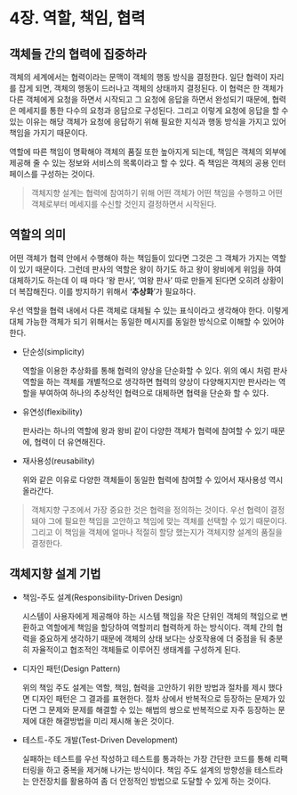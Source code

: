 # 4장. 역할, 책임, 협력

## 객체들 간의 협력에 집중하라

객체의 세계에서는 협력이라는 문맥이 객체의 행동 방식을 결정한다. 일단 협력이 자리를 잡게 되면, 객체의 행동이 드러나고 객체의 상태까지 결정된다. 이 협력은 한 객체가 다른 객체에게 요청을 하면서 시작되고 그 요청에 응답을 하면서 완성되기 때문에, 협력은 메세지를 통한 다수의 요청과 응답으로 구성된다. 그리고 이렇게 요청에 응답을 할 수 있는 이유는 해당 객체가 요청에 응답하기 위해 필요한 지식과 행동 방식을 가지고 있어 책임을 가지기 때문이다.

역할에 따른 책임이 명확해야 객체의 품질 또한 높아지게 되는데, 책임은 객체의 외부에 제공해 줄 수 있는 정보와 서비스의 목록이라고 할 수 있다. 즉 책임은 객체의 공용 인터페이스를 구성하는 것이다.

> 객체지향 설계는 협력에 참여하기 위해 어떤 객체가 어떤 책임을 수행하고 어떤 객체로부터 메세지를 수신할 것인지 결정하면서 시작된다.
> 

## 역할의 의미

어떤 객체가 협력 안에서 수행해야 하는 책임들이 있다면 그것은 그 객체가 가지는 역할이 있기 때문이다. 그런데 판사의 역할은 왕이 하기도 하고 왕이 왕비에게 위임을 하여 대체하기도 하는데 이 때 마다 ‘왕 판사’, ‘여왕 판사’ 따로 만들게 된다면 오히려 상황이 더 복잡해진다. 이를 방지하기 위해서 ‘**추상화**’가 필요하다.

우선 역할을 협력 내에서 다른 객체로 대체될 수 있는 표식이라고 생각해야 한다. 이렇게 대체 가능한 객체가 되기  위해서는 동일한 메시지를 동일한 방식으로 이해할 수 있어야 한다.

- 단순성(simplicity)
    
    역할을 이용한 추상화를 통해 협력의 양상을 단순화할 수 있다. 위의 예시 처럼 판사 역할을 하는 객체를 개별적으로 생각하면 협력의 양상이 다양해지지만 판사라는 역할을 부여하여 하나의 추상적인 협력으로 대체하면 협력을 단순화 할 수 있다.
    
- 유연성(flexibility)
    
    판사라는 하나의 역할에 왕과 왕비 같이 다양한 객체가 협력에 참여할 수 있기 때문에, 협력이 더 유연해진다.
    
- 재사용성(reusability)
    
    위와 같은 이유로 다양한 객체들이 동일한 협력에 참여할 수 있어서 재사용성 역시 올라간다.
    

> 객체지향 구조에서 가장 중요한 것은 협력을 정의하는 것이다. 우선 협력이 결정돼야 그에 필요한 책임을 고안하고 책임에 맞는 객체를 선택할 수 있기 때문이다. 그리고 이 책임을 객체에 얼마나 적절히 할당 했는지가 객체지향 설계의 품질을 결정한다.
> 

## 객체지향 설계 기법

- 책임-주도 설계(Responsibility-Driven Design)
    
    시스템이 사용자에게 제공해야 하는 시스템 책임을 작은 단위인 객체의 책임으로 변환하고 역할에게 책임을 할당하여 역할끼리 협력하게 하는 방식이다. 객체 간의 협력을 중요하게 생각하기 때문에 객체의 상태 보다는 상호작용에 더 중점을 둬 충분히 자율적이고 협조적인 객체들로 이루어진 생태계를 구성하게 된다.
    
- 디자인 패턴(Design Pattern)
    
    위의 책임 주도 설계는 역할, 책임, 협력을 고안하기 위한 방법과 절차를 제시 했다면 디자인 패턴은 그 결과를 표현한다. 절차 상에서 반복적으로 등장하는 문제가 있다면 그 문제와 문제를 해결할 수 있는 해법의 쌍으로 반복적으로 자주 등장하는 문제에 대한 해결방법을 미리 제시해 놓은 것이다.
    
- 테스트-주도 개발(Test-Driven Development)
    
    실패하는 테스트를 우선 작성하고 테스트를 통과하는 가장 간단한 코드를 통해 리팩터링을 하고 중복을 제거해 나가는 방식이다. 책임 주도 설계의 방향성을 테스트라는 안전장치를 활용하여 좀 더 안정적인 방법으로 도달할 수 있게 하는 것이다.
